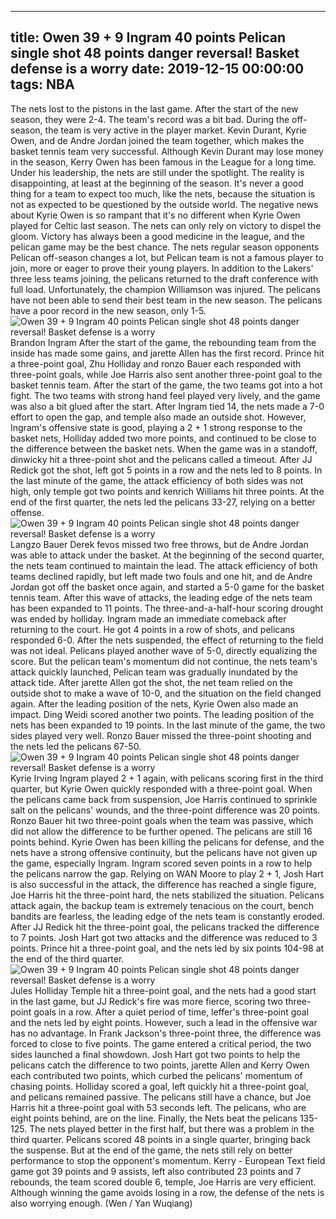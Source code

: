 
---
title: Owen 39 + 9 Ingram 40 points Pelican single shot 48 points danger reversal! Basket defense is a worry
date: 2019-12-15 00:00:00
tags:  NBA
---
The nets lost to the pistons in the last game. After the start of the new season, they were 2-4. The team's record was a bit bad.
During the off-season, the team is very active in the player market. Kevin Durant, Kyrie Owen, and de Andre Jordan joined the team together, which makes the basket tennis team very successful. Although Kevin Durant may lose money in the season, Kerry Owen has been famous in the League for a long time. Under his leadership, the nets are still under the spotlight. The reality is disappointing, at least at the beginning of the season.
It's never a good thing for a team to expect too much, like the nets, because the situation is not as expected to be questioned by the outside world. The negative news about Kyrie Owen is so rampant that it's no different when Kyrie Owen played for Celtic last season. The nets can only rely on victory to dispel the gloom. Victory has always been a good medicine in the league, and the pelican game may be the best chance.
The nets regular season opponents Pelican off-season changes a lot, but Pelican team is not a famous player to join, more or eager to prove their young players. In addition to the Lakers' three less teams joining, the pelicans returned to the draft conference with full load. Unfortunately, the champion Williamson was injured. The pelicans have not been able to send their best team in the new season. The pelicans have a poor record in the new season, only 1-5.
![Owen 39 + 9 Ingram 40 points Pelican single shot 48 points danger reversal! Basket defense is a worry](77e1598872a4496b89f2290806d546f1.jpg)
Brandon Ingram
After the start of the game, the rebounding team from the inside has made some gains, and jarette Allen has the first record. Prince hit a three-point goal, Zhu Holliday and ronzo Bauer each responded with three-point goals, while Joe Harris also sent another three-point goal to the basket tennis team. After the start of the game, the two teams got into a hot fight. The two teams with strong hand feel played very lively, and the game was also a bit glued after the start.
After Ingram tied 14, the nets made a 7-0 effort to open the gap, and temple also made an outside shot. However, Ingram's offensive state is good, playing a 2 + 1 strong response to the basket nets, Holliday added two more points, and continued to be close to the difference between the basket nets. When the game was in a standoff, dinwicky hit a three-point shot and the pelicans called a timeout.
After JJ Redick got the shot, left got 5 points in a row and the nets led to 8 points. In the last minute of the game, the attack efficiency of both sides was not high, only temple got two points and kenrich Williams hit three points. At the end of the first quarter, the nets led the pelicans 33-27, relying on a better offense.
![Owen 39 + 9 Ingram 40 points Pelican single shot 48 points danger reversal! Basket defense is a worry](e17b67d8d8ce44b48dae0b0c8385d60d.jpg)
Langzo Bauer
Derek fevos missed two free throws, but de Andre Jordan was able to attack under the basket. At the beginning of the second quarter, the nets team continued to maintain the lead. The attack efficiency of both teams declined rapidly, but left made two fouls and one hit, and de Andre Jordan got off the basket once again, and started a 5-0 game for the basket tennis team. After this wave of attacks, the leading edge of the nets team has been expanded to 11 points.
The three-and-a-half-hour scoring drought was ended by holliday. Ingram made an immediate comeback after returning to the court. He got 4 points in a row of shots, and pelicans responded 6-0. After the nets suspended, the effect of returning to the field was not ideal. Pelicans played another wave of 5-0, directly equalizing the score. But the pelican team's momentum did not continue, the nets team's attack quickly launched, Pelican team was gradually inundated by the attack tide.
After jarette Allen got the shot, the net team relied on the outside shot to make a wave of 10-0, and the situation on the field changed again. After the leading position of the nets, Kyrie Owen also made an impact. Ding Weidi scored another two points. The leading position of the nets has been expanded to 19 points. In the last minute of the game, the two sides played very well. Ronzo Bauer missed the three-point shooting and the nets led the pelicans 67-50.
![Owen 39 + 9 Ingram 40 points Pelican single shot 48 points danger reversal! Basket defense is a worry](baa8fe49944f4259892e32258da9774c.jpg)
Kyrie Irving 
Ingram played 2 + 1 again, with pelicans scoring first in the third quarter, but Kyrie Owen quickly responded with a three-point goal. When the pelicans came back from suspension, Joe Harris continued to sprinkle salt on the pelicans' wounds, and the three-point difference was 20 points. Ronzo Bauer hit two three-point goals when the team was passive, which did not allow the difference to be further opened. The pelicans are still 16 points behind.
Kyrie Owen has been killing the pelicans for defense, and the nets have a strong offensive continuity, but the pelicans have not given up the game, especially Ingram. Ingram scored seven points in a row to help the pelicans narrow the gap. Relying on WAN Moore to play 2 + 1, Josh Hart is also successful in the attack, the difference has reached a single figure, Joe Harris hit the three-point hard, the nets stabilized the situation.
Pelicans attack again, the backup team is extremely tenacious on the court, bench bandits are fearless, the leading edge of the nets team is constantly eroded. After JJ Redick hit the three-point goal, the pelicans tracked the difference to 7 points. Josh Hart got two attacks and the difference was reduced to 3 points. Prince hit a three-point goal, and the nets led by six points 104-98 at the end of the third quarter.
![Owen 39 + 9 Ingram 40 points Pelican single shot 48 points danger reversal! Basket defense is a worry](a07c7f86db6244409e552d5ea02a6aa8.jpg)
Jules Holliday
Temple hit a three-point goal, and the nets had a good start in the last game, but JJ Redick's fire was more fierce, scoring two three-point goals in a row. After a quiet period of time, leffer's three-point goal and the nets led by eight points. However, such a lead in the offensive war has no advantage. In Frank Jackson's three-point three, the difference was forced to close to five points. The game entered a critical period, the two sides launched a final showdown.
Josh Hart got two points to help the pelicans catch the difference to two points, jarette Allen and Kerry Owen each contributed two points, which curbed the pelicans' momentum of chasing points. Holliday scored a goal, left quickly hit a three-point goal, and pelicans remained passive. The pelicans still have a chance, but Joe Harris hit a three-point goal with 53 seconds left. The pelicans, who are eight points behind, are on the line.
Finally, the Nets beat the pelicans 135-125.
The nets played better in the first half, but there was a problem in the third quarter. Pelicans scored 48 points in a single quarter, bringing back the suspense. But at the end of the game, the nets still rely on better performance to stop the opponent's momentum. Kerry - European Text field game got 39 points and 9 assists, left also contributed 23 points and 7 rebounds, the team scored double 6, temple, Joe Harris are very efficient.
Although winning the game avoids losing in a row, the defense of the nets is also worrying enough.
(Wen / Yan Wuqiang)